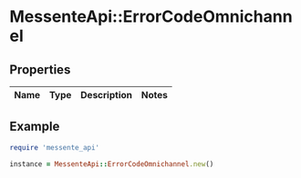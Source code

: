 # MessenteApi::ErrorCodeOmnichannel

## Properties

| Name | Type | Description | Notes |
| ---- | ---- | ----------- | ----- |

## Example

```ruby
require 'messente_api'

instance = MessenteApi::ErrorCodeOmnichannel.new()
```

